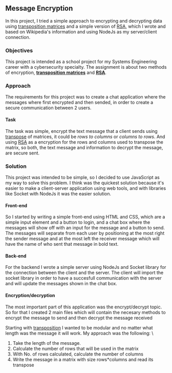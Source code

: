 ## Message Encryption
In this project, I tried a simple approach to encrypting and decrypting data using [transposition matrices][1] and a simple version of [RSA][2], which I wrote and based on Wikipedia's information and using NodeJs as my server/client connection.

### Objectives
This project is intended as a school project for my Systems Engineering career with a cybersecurity specialty. The assignment is about two methods of encryption, [**transposition matrices**][1] and [**RSA**][2].

### Approach
The requirements for this project was to create a chat application where the messages where first encrypted and then sended, in order to create a secure communication between 2 users.

#### Task
The task was simple, encrypt the text message that a client sends using [transpose][1] of matrices, it could be *rows to columns* or *columns to rows*. And using [RSA][2] as a encryption for the rows and columns used to transpose the matrix, so both, the text message and information to decrypt the message, are secure sent.

### Solution
This project was intended to be simple, so I decided to use JavaScript as my way to solve this problem. I think was the quickest solution because it's easier to make a client-server application using web tools, and with libraries like Socket with NodeJs it was the easier solution. 

#### Front-end
So I started by writing a simple front-end using HTML and CSS, which are a simple input element and a button to login, and a chat box where the messages will show off with an input for the message and a button to send. The messages will separate from each user by positioning at the most right the sender message and at the most left the receiver message which will have the name of who sent that message in bold text.

#### Back-end
For the backend I wrote a simple server using NodeJs and Socket library for the connection between the client and the server. The client will import the socket library in order to have a succesfull communication with the server and will update the messages shown in the chat box.

#### Encryption/decryption
The most important part of this application was the encrypt/decrypt topic. So for that I created 2 main files which will contain the necesary methods to encrypt the message to send and then decrypt the message received

Starting with [transposition][1] I wanted to be modular and no matter what length was the message it will work. My approach was the following: \

1. Take the length of the message.
2. Calculate the number of rows that will be used in the matrix
3. With No. of rows calculated, calculate the number of columns
4. Write the message in a matrix with size rows*columns and read its transpose





[1]:https://en.wikipedia.org/wiki/Transpose 'Transpose'
[2]:https://es.wikipedia.org/wiki/RSA 'RSA'
